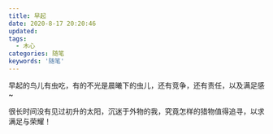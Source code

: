 ```yaml
---
title: 早起
date: 2020-8-17 20:20:46
updated:
tags: 
  - 木心
categories: 随笔
keywords: '随笔'
---
```


早起的鸟儿有虫吃，有的不光是晨曦下的虫儿，还有竞争，还有责任，以及满足感~

<!-- more -->

很长时间没有见过初升的太阳，沉迷于外物的我，究竟怎样的猎物值得追寻，以求满足与荣耀！














